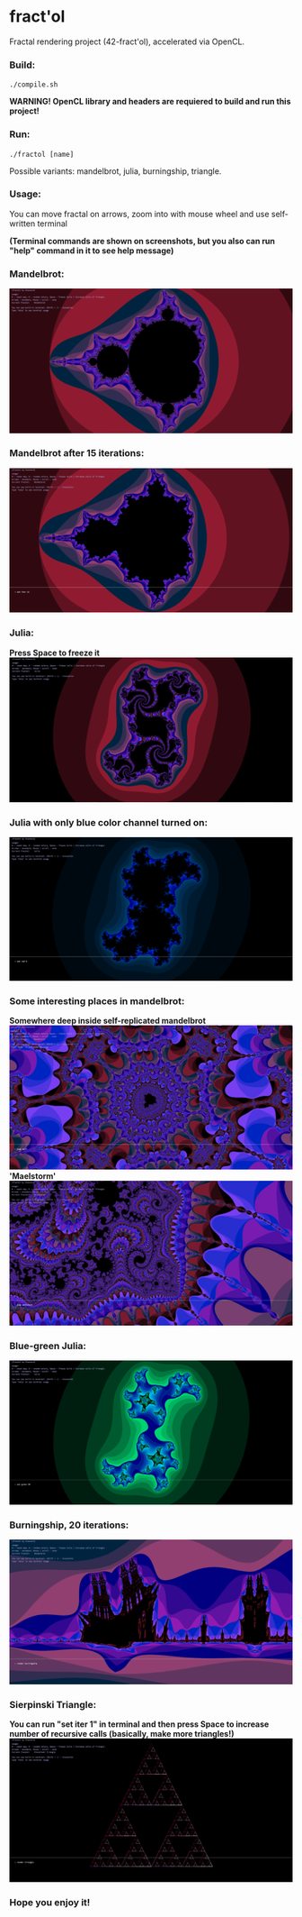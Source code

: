 # fract'ol
Fractal rendering project (42-fract'ol), accelerated via OpenCL.

### Build:
```
./compile.sh
```
**WARNING! OpenCL library and headers are requiered to build and run this project!**
### Run:
```
./fractol [name]
```
Possible variants: mandelbrot, julia, burningship, triangle.

### Usage:
You can move fractal on arrows, zoom into with mouse wheel and use self-written terminal

**(Terminal commands are shown on screenshots, but you also can run "help" command in it to see help message)**

### Mandelbrot:
![Image alt](https://github.com/rearming/fractol/raw/master/screenshots/mandelbrot.png)

### Mandelbrot after 15 iterations:
![Image alt](https://github.com/rearming/fractol/raw/master/screenshots/mandelbrot_15_iterations.png)

### Julia:
**Press Space to freeze it**
![Image alt](https://github.com/rearming/fractol/raw/master/screenshots/julia.png)

### Julia with only blue color channel turned on:
![Image alt](https://github.com/rearming/fractol/raw/master/screenshots/blue_julia.png)

### Some interesting places in mandelbrot:
**Somewhere deep inside self-replicated mandelbrot**
![Image alt](https://github.com/rearming/fractol/raw/master/screenshots/mandelbrot_deep_self.png)
**'Maelstorm'**
![Image alt](https://github.com/rearming/fractol/raw/master/screenshots/mandelbrot_maelstorm.png)

### Blue-green Julia:
![Image alt](https://github.com/rearming/fractol/raw/master/screenshots/blue_green_julia.png)

### Burningship, 20 iterations:
![Image alt](https://github.com/rearming/fractol/raw/master/screenshots/burningship.png)

### Sierpinski Triangle:
**You can run "set iter 1" in terminal and then press Space to increase number of recursive calls (basically, make more triangles!)**
![Image alt](https://github.com/rearming/fractol/raw/master/screenshots/triangle.png)

### Hope you enjoy it!
